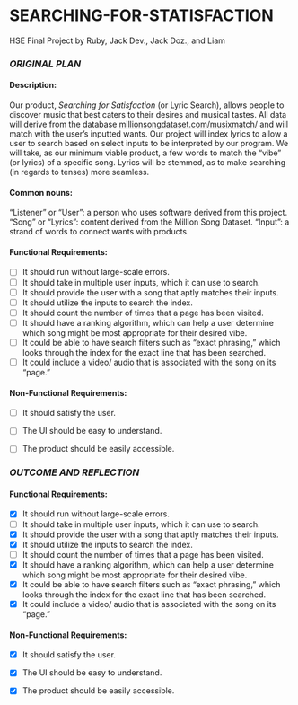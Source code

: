 # SEARCHING-FOR-STATISFACTION
HSE Final Project by Ruby, Jack Dev., Jack Doz., and Liam

### **_ORIGINAL PLAN_**

#### **Description:**

Our product, _Searching for Satisfaction_ (or Lyric Search), allows people to discover music that best caters to their desires and musical tastes. All data will derive from the database [millionsongdataset.com/musixmatch/](url) and will match with the user’s inputted wants. Our project will index lyrics to allow a user to search based on select inputs to be interpreted by our program. We will take, as our minimum viable product, a few words to match the “vibe” (or lyrics) of a specific song. Lyrics will be stemmed, as to make searching (in regards to tenses) more seamless. 


#### **Common nouns:**

“Listener” or “User”: a person who uses software derived from this project. 
“Song” or “Lyrics”: content derived from the Million Song Dataset. 
“Input”: a strand of words to connect wants with products.


#### **Functional Requirements:**
- [ ] It should run without large-scale errors. 
- [ ] It should take in multiple user inputs, which it can use to search. 
- [ ] It should provide the user with a song that aptly matches their inputs. 
- [ ] It should utilize the inputs to search the index. 
- [ ] It should count the number of times that a page has been visited. 
- [ ] It should have a ranking algorithm, which can help a user determine which song might be most appropriate for their desired vibe. 
- [ ] It could be able to have search filters such as “exact phrasing,” which looks through the index for the exact line that has been searched. 
- [ ] It could include a video/ audio that is associated with the song on its “page.”

#### **Non-Functional Requirements:**

- [ ] It should satisfy the user. 
- [ ] The UI should be easy to understand. 
- [ ] The product should be easily accessible. 


### **_OUTCOME AND REFLECTION_**

#### **Functional Requirements:**
- [X] It should run without large-scale errors. 
- [ ] It should take in multiple user inputs, which it can use to search. 
- [X] It should provide the user with a song that aptly matches their inputs. 
- [X] It should utilize the inputs to search the index. 
- [ ] It should count the number of times that a page has been visited. 
- [X] It should have a ranking algorithm, which can help a user determine which song might be most appropriate for their desired vibe. 
- [X] It could be able to have search filters such as “exact phrasing,” which looks through the index for the exact line that has been searched. 
- [X] It could include a video/ audio that is associated with the song on its “page.”

#### **Non-Functional Requirements:**

- [X] It should satisfy the user. 
- [X] The UI should be easy to understand. 
- [X] The product should be easily accessible.

